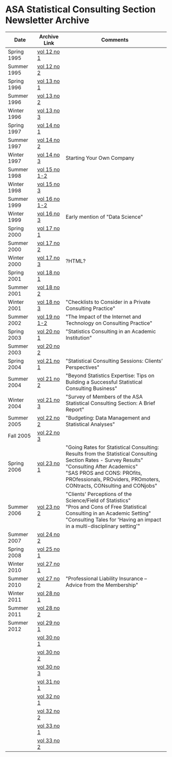 # ASA Statistical Consulting Section Newsletter Archive 



|Date|Archive Link|Comments|
|---|---|---|
|Spring 1995 | [vol 12 no 1](https://web.archive.org/web/20070331051646id_/http://www.amstat.org:80/sections/cnsl/newsletter/pdf_archive/vol12no1.pdf) ||
|Summer 1995 | [vol 12 no 2](https://web.archive.org/web/20070331051646id_/http://www.amstat.org:80/sections/cnsl/newsletter/pdf_archive/vol12no2.pdf) ||
|Spring 1996 | [vol 13 no 1](https://web.archive.org/web/20070331051646id_/http://www.amstat.org:80/sections/cnsl/newsletter/pdf_archive/vol13no1.pdf) ||
|Summer 1996 | [vol 13 no 2](https://web.archive.org/web/20070331051646id_/http://www.amstat.org:80/sections/cnsl/newsletter/pdf_archive/vol13no2.pdf) ||
|Winter 1996 | [vol 13 no 3](https://web.archive.org/web/20070331051646id_/http://www.amstat.org:80/sections/cnsl/newsletter/pdf_archive/vol13no3.pdf) ||
|Spring 1997 | [vol 14 no 1](https://web.archive.org/web/20070331051646id_/http://www.amstat.org:80/sections/cnsl/newsletter/pdf_archive/vol14no1.pdf) ||
|Summer 1997 | [vol 14 no 2](https://web.archive.org/web/20070331051646id_/http://www.amstat.org:80/sections/cnsl/newsletter/pdf_archive/vol14no2.pdf) ||
|Winter 1997 | [vol 14 no 3](https://web.archive.org/web/20070331051646id_/http://www.amstat.org:80/sections/cnsl/newsletter/pdf_archive/vol14no3.pdf) | Starting Your Own Company |
|Summer 1998 | [vol 15 no 1-2](https://web.archive.org/web/20070331051646id_/http://www.amstat.org:80/sections/cnsl/newsletter/pdf_archive/vol15no1-2.pdf) ||
|Winter 1998 | [vol 15 no 3](https://web.archive.org/web/20070331051646id_/http://www.amstat.org:80/sections/cnsl/newsletter/pdf_archive/vol15no3.pdf) ||
|Summer 1999 | [vol 16 no 1-2](https://web.archive.org/web/20070331051646id_/http://www.amstat.org:80/sections/cnsl/newsletter/pdf_archive/vol16no1-2.pdf) ||
|Winter 1999 | [vol 16 no 3](https://web.archive.org/web/20070331051646id_/http://www.amstat.org:80/sections/cnsl/newsletter/pdf_archive/vol16no3.pdf) | Early mention of "Data Science" |
|Spring 2000 | [vol 17 no 1](https://web.archive.org/web/20070331051646id_/http://www.amstat.org:80/sections/cnsl/newsletter/pdf_archive/vol17no1.pdf) ||
|Summer 2000 | [vol 17 no 2](https://web.archive.org/web/20070331051646id_/http://www.amstat.org:80/sections/cnsl/newsletter/pdf_archive/vol17no2.pdf) ||
|Winter 2000 | [vol 17 no 3](https://web.archive.org/web/20080226022338id_/http://www.amstat.org:80/sections/cnsl/newsletter/html_archive/vol17no3.html) | ?HTML? |
|Spring 2001 | [vol 18 no 1](https://web.archive.org/web/20070331051646id_/http://www.amstat.org:80/sections/cnsl/newsletter/pdf_archive/vol18no1.pdf) ||
|Summer 2001 | [vol 18 no 2](https://web.archive.org/web/20070331051646id_/http://www.amstat.org:80/sections/cnsl/newsletter/pdf_archive/vol18no2.pdf) ||
|Winter 2001 | [vol 18 no 3](https://web.archive.org/web/20070331051646id_/http://www.amstat.org:80/sections/cnsl/newsletter/pdf_archive/vol18no3.pdf) | "Checklists to Consider in a Private Consulting Practice" |
|Summer 2002 | [vol 19 no 1-2](https://web.archive.org/web/20070331051646id_/http://www.amstat.org:80/sections/cnsl/newsletter/pdf_archive/vol19no1-2.pdf) | "The Impact of the Internet and Technology on Consulting Practice" |
|Spring 2003 | [vol 20 no 1](https://web.archive.org/web/20070331051646id_/http://www.amstat.org:80/sections/cnsl/newsletter/pdf_archive/vol20no1.pdf) | "Statistics Consulting in an Academic Institution" |
|Summer 2003 | [vol 20 no 2](https://web.archive.org/web/20070331051646id_/http://www.amstat.org:80/sections/cnsl/newsletter/pdf_archive/vol20no2.pdf) ||
|Spring 2004 | [vol 21 no 1](https://web.archive.org/web/20070331051646id_/http://www.amstat.org:80/sections/cnsl/newsletter/pdf_archive/vol21no1.pdf) | "Statistical Consulting Sessions: Clients’ Perspectives" |
|Summer 2004 | [vol 21 no 2](https://web.archive.org/web/20070331051646id_/http://www.amstat.org:80/sections/cnsl/newsletter/pdf_archive/vol21no2.pdf) | "Beyond Statistics Expertise: Tips on Building a Successful Statistical Consulting Business" |
|Winter 2004 |[vol 21 no 3](https://web.archive.org/web/20070331051646id_/http://www.amstat.org:80/sections/cnsl/newsletter/pdf_archive/vol21no3.pdf) | "Survey of Members of the ASA Statistical Consulting Section: A Brief Report" |
|Summer 2005 |[vol 22 no 2](https://web.archive.org/web/20070331051646id_/http://www.amstat.org:80/sections/cnsl/newsletter/pdf_archive/vol22no2.pdf) | "Budgeting: Data Management and Statistical Analyses" |
|Fall 2005 | [vol 22 no 3](https://web.archive.org/web/20070331051646id_/http://www.amstat.org:80/sections/cnsl/newsletter/pdf_archive/vol22no3.pdf) ||
|Spring 2006 | [vol 23 no 1](https://web.archive.org/web/20070331051646id_/http://www.amstat.org:80/sections/cnsl/newsletter/pdf_archive/vol23no1.pdf) | "Going Rates for Statistical Consulting: Results from the Statistical Consulting Section Rates - Survey Results" <br/> "Consulting After Academics" <br/> "SAS PROS and CONS: PROfits, PROfessionals, PROviders, PROmoters, CONtracts, CONsulting and CONjobs" <br/> |
|Summer 2006 | [vol 23 no 2](https://web.archive.org/web/20070331051646id_/http://www.amstat.org:80/sections/cnsl/newsletter/pdf_archive/vol23no2.pdf) | "Clients' Perceptions of the Science/Field of Statistics" <br/> "Pros and Cons of Free Statistical Consulting in an Academic Setting" <br/> "Consulting Tales for 'Having an impact in a multi-disciplinary setting'" |
|Summer 2007 |[vol 24 no 2](https://web.archive.org/web/20220302214037id_/https://www.glaserconsult.com/docs/editorials/vol24no2.pdf) ||
|Spring 2008 |[vol 25 no 1](https://web.archive.org/web/20130307024532id_/http://www.amstat.org/sections/cnsl/newsletter/pdf_archive/vol25no1.pdf) ||
|Winter 2010 |[vol 27 no 1](https://web.archive.org/web/20220307180921id_/https://higherlogicdownload.s3.amazonaws.com/AMSTAT/f6e8f6fd-6343-44e2-aa52-8b4e405c5457/UploadedImages/Newsletters/2010%20v27.1%20CNSL%20Newsletter.pdf) ||
|Summer 2010 |[vol 27 no 2](https://web.archive.org/web/20220307194040id_/https://higherlogicdownload.s3.amazonaws.com/AMSTAT/f6e8f6fd-6343-44e2-aa52-8b4e405c5457/UploadedImages/Newsletters/2010%20v27.2%20CNSL%20Newsletter.pdf) | "Professional Liability Insurance – Advice from the Membership" |
|Winter 2011 |[vol 28 no 1](https://web.archive.org/web/20210331051646id_/https://higherlogicdownload.s3.amazonaws.com/AMSTAT/f6e8f6fd-6343-44e2-aa52-8b4e405c5457/UploadedImages/Newsletters/2011%20v28.1%20CNSL%20Newsletter.pdf) ||
|Summer 2011 | [vol 28 no 2](https://web.archive.org/web/20210331051646id_/https://higherlogicdownload.s3.amazonaws.com/AMSTAT/f6e8f6fd-6343-44e2-aa52-8b4e405c5457/UploadedImages/Newsletters/2011%20v28.2%20CNSL%20Newsletter.pdf) ||
|Summer 2012 |[vol 29 no 1](https://web.archive.org/web/20220307201014id_/https://higherlogicdownload.s3.amazonaws.com/AMSTAT/f6e8f6fd-6343-44e2-aa52-8b4e405c5457/UploadedImages/Newsletters/2012%20v29.1%20CNSL%20Newsletter.pdf) ||
||[vol 30 no 1](https://web.archive.org/web/20210331051646id_/https://higherlogicdownload.s3.amazonaws.com/AMSTAT/f6e8f6fd-6343-44e2-aa52-8b4e405c5457/UploadedImages/Newsletters/2014%20v30.1%20CNSL%20Newsletter.pdf) ||
||[vol 30 no 2](https://web.archive.org/web/20210331051646id_/https://higherlogicdownload.s3.amazonaws.com/AMSTAT/f6e8f6fd-6343-44e2-aa52-8b4e405c5457/UploadedImages/Newsletters/2014%20v30.2%20CNSL%20Newsletter.pdf) ||
||[vol 30 no 3](https://web.archive.org/web/20210331051646id_/https://higherlogicdownload.s3.amazonaws.com/AMSTAT/f6e8f6fd-6343-44e2-aa52-8b4e405c5457/UploadedFiles/StatisticalConsultant_v30no3.pdf) ||
||[vol 31 no 1](https://web.archive.org/web/20210331051646id_/https://higherlogicdownload.s3.amazonaws.com/AMSTAT/f6e8f6fd-6343-44e2-aa52-8b4e405c5457/UploadedImages/StatisticalConsultant_v31no1.pdf) ||
||[vol 32 no 1](https://web.archive.org/web/20210331051646id_/https://higherlogicdownload.s3.amazonaws.com/AMSTAT/f6e8f6fd-6343-44e2-aa52-8b4e405c5457/UploadedImages/StatisticalConsultant_v32no1.pdf) ||
||[vol 32 no 2](https://web.archive.org/web/20210331051646id_/https://higherlogicdownload.s3.amazonaws.com/AMSTAT/f6e8f6fd-6343-44e2-aa52-8b4e405c5457/UploadedImages/Newsletters/2000s/StatisticalConsultant_v32no2.pdf)||
||[vol 33 no 1](https://web.archive.org/web/20210331051646id_/https://higherlogicdownload.s3.amazonaws.com/AMSTAT/f6e8f6fd-6343-44e2-aa52-8b4e405c5457/UploadedImages/Newsletters/2000s/StatisticalConsultant_Vol33No1.pdf)||
||[vol 33 no 2](https://web.archive.org/web/20210331051646id_/https://higherlogicdownload.s3.amazonaws.com/AMSTAT/f6e8f6fd-6343-44e2-aa52-8b4e405c5457/UploadedImages/Newsletters/2000s/StatisticalConsultant_Vol33No2.pdf)||



